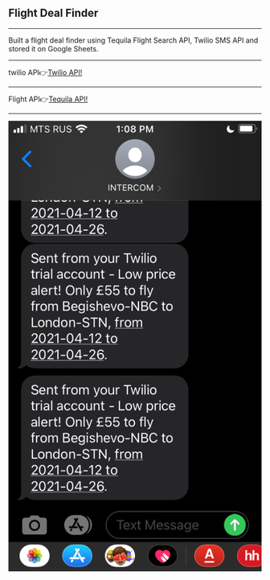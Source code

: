 <h2>Flight Deal Finder</h2>
<hr>
Built a flight deal finder using Tequila Flight Search API, Twilio SMS API and stored it on Google Sheets.
<hr>
<span>twilio API👉<span><a href='https://www.twilio.com/try-twilio'>Twilio API!</a> 
<hr>
<span>Flight API👉<span><a href='https://tequila.kiwi.com/portal/login'>Tequila API!</a> 
<hr>
<img src='flight_deals.png' alt="Flight Deal sms"/>
